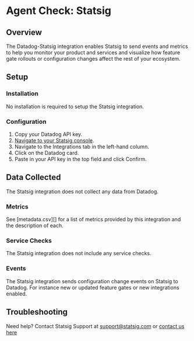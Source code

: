 # Agent Check: Statsig

## Overview

The Datadog-Statsig integration enables Statsig to send events and metrics to help you monitor your product and services and visualize how feature gate rollouts or configuration changes affect the rest of your ecosystem.

## Setup

### Installation

No installation is required to setup the Statsig integration.

### Configuration

1. Copy your Datadog API key.
2. [Navigate to your Statsig console][1].
3. Navigate to the Integrations tab in the left-hand column.
4. Click on the Datadog card.
5. Paste in your API key in the top field and click Confirm.

## Data Collected

The Statsig integration does not collect any data from Datadog.

### Metrics

See [metadata.csv][] for a list of metrics provided by this integration and the description of each.

### Service Checks

The Statsig integration does not include any service checks.

### Events

The Statsig integration sends configuration change events on Statsig to Datadog. For instance new or updated feature gates or new integrations enabled.

## Troubleshooting

Need help? Contact Statsig Support at support@statsig.com or [contact us here][2]

[1]: https://console.statsig.com
[2]: https://www.statsig.com/contact
